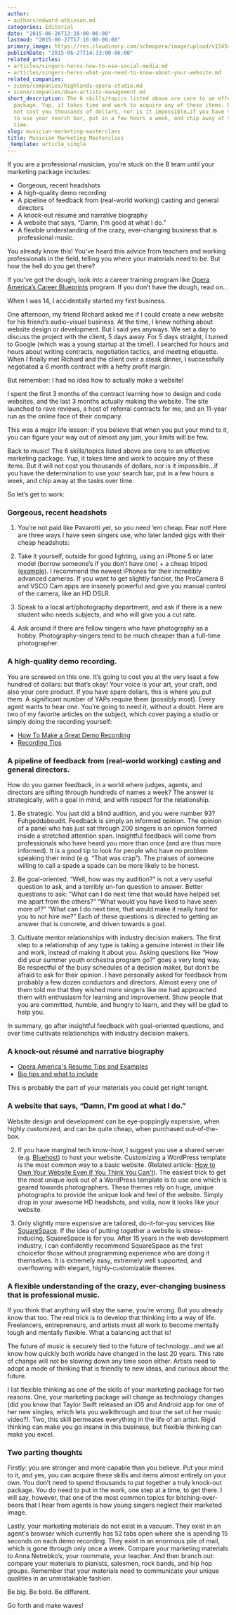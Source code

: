 ```yaml
---
author:
- authors/edward-atkinson.md
categories: Editorial
date: "2015-06-26T13:26:00-06:00"
lastmod: "2015-06-27T17:16:00-06:00"
primary_image: https://res.cloudinary.com/schmopera/image/upload/v1545409169/media/webhook-uploads/1435423531876/shutterstock_101806765.jpg.jpg
publishDate: "2015-06-27T14:33:00-06:00"
related_articles:
- articles/singers-heres-how-to-use-social-media.md
- articles/singers-heres-what-you-need-to-know-about-your-website.md
related_companies:
- scene/companies/highlands-opera-studio.md
- scene/companies/dean-artists-management.md
short_description: The 6 skills/topics listed above are core to an effective marketing
  package. Yup, it takes time and work to acquire any of these items. But it will
  not cost you thousands of dollars, nor is it impossible…if you have the determination
  to use your search bar, put in a few hours a week, and chip away at the tasks over
  time.
slug: musician-marketing-masterclass
title: Musician Marketing Masterclass
_template: article_single
---
```


If you are a professional musician, you’re stuck on the B team until your marketing package includes:

- Gorgeous, recent headshots
- A high-quality demo recording
- A pipeline of feedback from (real-world working) casting and general directors
- A knock-out résumé and narrative biography
- A website that says, “Damn, I'm good at what I do.”
- A flexible understanding of the crazy, ever-changing business that is professional music.

You already know this! You’ve heard this advice from teachers and working professionals in the field, telling you where your materials need to be. But how the hell do you get there?

If you’ve got the dough, look into a career training program like [Opera America’s Career Blueprints](http://operaamerica.org/content/about/artists/CareerBlueprints.aspx) program. If you don’t have the dough, read on...

When I was 14, I accidentally started my first business.

One afternoon, my friend Richard asked me if I could create a new website for his friend’s audio-visual business. At the time, I knew nothing about website design or development. But I said yes anyways. We set a day to discuss the project with the client, 5 days away. For 5 days straight, I turned to Google (which was a young startup at the time!). I searched for hours and hours about writing contracts, negotiation tactics, and meeting etiquette. When I finally met Richard and the client over a steak dinner, I successfully negotiated a 6 month contract with a hefty profit margin.

But remember: I had no idea how to actually make a website!

I spent the first 3 months of the contract learning how to design and code websites, and the last 3 months actually making the website. The site launched to rave reviews, a host of referral contracts for me, and an 11-year run as the online face of their company.

This was a major life lesson: if you believe that when you put your mind to it, you can figure your way out of almost any jam, your limits will be few.

Back to music! The 6 skills/topics listed above are core to an effective marketing package. Yup, it takes time and work to acquire any of these items. But it will not cost you thousands of dollars, nor is it impossible...if you have the determination to use your search bar, put in a few hours a week, and chip away at the tasks over time.

So let’s get to work:

### Gorgeous, recent headshots

1. You’re not paid like Pavarotti yet, so you need ‘em cheap. Fear not! Here are three ways I have seen singers use, who later landed gigs with their cheap headshots:

2. Take it yourself, outside for good lighting, using an iPhone 5 or later model (borrow someone’s if you don’t have one) + a cheap tripod ([example](http://www.amazon.com/gp/product/B009GHYMB6/ref=as_li_tl?ie=UTF8&camp=1789&creative=9325&creativeASIN=B009GHYMB6&linkCode=as2&tag=mindsprocket-20&linkId=OIJNPSCSQLLFKFHH)). I recommend the newest iPhones for their incredibly advanced cameras. If you want to get slightly fancier, the ProCamera 8 and VSCO Cam apps are insanely powerful and give you manual control of the camera, like an HD DSLR.

3. Speak to a local art/photography department, and ask if there is a new student who needs subjects, and who will give you a cut rate.

4. Ask around if there are fellow singers who have photography as a hobby. Photography-singers tend to be much cheaper than a full-time photographer.

### A high-quality demo recording. 

You are screwed on this one. It’s going to cost you at the very least a few hundred of dollars: but that’s okay! Your voice is your art, your craft, and also your core product. If you have spare dollars, this is where you put them. A significant number of YAPs require them (possibly most). Every agent wants to hear one. You’re going to need it, without a doubt. Here are two of my favorite articles on the subject, which cover paying a studio or simply doing the recording yourself:


- [How To Make a Great Demo Recording](http://musicalexchange.carnegiehall.org/group/voice/forum/topics/how-to-make-a-great-demo-recording)
- [Recording Tips](http://www.thebusinessofsinging.com/sr_resources/topics/recordingtips.htm)

### A pipeline of feedback from (real-world working) casting and general directors. 

How do you garner feedback, in a world where judges, agents, and directors are sifting through hundreds of names a week? The answer is strategically, with a goal in mind, and with respect for the relationship. 

1. Be strategic. You just did a blind audition, and you were number 93? Fuhgeddaboudit. Feedback is simply an informed opinion. The opinion of a panel who has just sat through 200 singers is an opinion formed inside a stretched attention span. Insightful feedback will come from professionals who have heard you more than once (and are thus more informed). It is a good tip to look for people who have no problem speaking their mind (e.g. “That was crap”). The praises of someone willing to call a spade a spade can be more likely to be honest.

2. Be goal-oriented. “Well, how was my audition?” is not a very useful question to ask, and a terribly un-fun question to answer. Better questions to ask: “What can I do next time that would have helped set me apart from the others?” “What would you have liked to have seen more of?” “What can I do next time, that would make it really hard for you to not hire me?” Each of these questions is directed to getting an answer that is concrete, and driven towards a goal.

3. Cultivate mentor relationships with industry decision makers. The first step to a relationship of any type is taking a genuine interest in their life and work, instead of making it about you. Asking questions like “How did your summer youth orchestra program go?” goes a very long way. Be respectful of the busy schedules of a decision maker, but don’t be afraid to ask for their opinion. I have personally asked for feedback from probably a few dozen conductors and directors. Almost every one of them told me that they wished more singers like me had approached them with enthusiasm for learning and improvement. Show people that you are committed, humble, and hungry to learn, and they will be glad to help you.

In summary, go after insightful feedback with goal-oriented questions, and over time cultivate relationships with industry decision makers.

### A knock-out résumé and narrative biography

- [Opera America's Resume Tips and Examples](http://www.operaamerica.org/content/about/Artists/Downloads.aspx)
- [Bio tips and what to include](http://careers.faa.illinois.edu/music/bioMusic.pdf)

This is probably the part of your materials you could get right tonight.

### A website that says, “Damn, I'm good at what I do.” 

Website design and development can be eye-poppingly expensive, when highly customized, and can be quite cheap, when purchased out-of-the-box.

2. If you have marginal tech know-how, I suggest you use a shared server (e.g. [Bluehost](http://www.bluehost.com/track/crimson0emperor/)) to host your website. Customizing a WordPress template is the most common way to a basic website. (Related article: [How to Own Your Website Even If You Think You Can't](http://www.howtogeek.com/109946/how-to-own-your-own-website-even-if-you-think-you-cant-build-one-pt-1)). The easiest trick to get the most unique look out of a WordPress template is to use one which is geared towards photographers. These themes rely on huge, unique photographs to provide the unique look and feel of the website. Simply drop in your awesome HD headshots, and voila, now it looks like your website.

3. Only slightly more expensive are tailored, do-it-for-you services like [SquareSpace](http://www.squarespace.com/). If the idea of putting together a website is stress-inducing, SquareSpace is for you. After 15 years in the web development industry, I can confidently recommend SquareSpace as the first choicefor those without programming experience who are doing it themselves. It is extremely easy, extremely well supported, and overflowing with elegant, highly-customizable themes.

### A flexible understanding of the crazy, ever-changing business that is professional music.

If you think that anything will stay the same, you’re wrong. But you already know that too. The real trick is to develop that thinking into a way of life. Freelancers, entrepreneurs, and artists must all work to become mentally tough and mentally flexible. What a balancing act that is! 

The future of music is securely tied to the future of technology…and we all know how quickly both worlds have changed in the last 20 years. This rate of change will not be slowing down any time soon either. Artists need to adopt a mode of thinking that is friendly to new ideas, and curious about the future. 

I list flexible thinking as one of the skills of your marketing package for two reasons. One, your marketing package will change as technology changes (did you know that Taylor Swift released an iOS and Android app for one of her new singles, which lets you walkthrough and tour the set of her music video?). Two, this skill permeates everything in the life of an artist. Rigid thinking can make you go insane in this business, but flexible thinking can make you excel.

### Two parting thoughts

Firstly: you are stronger and more capable than you believe. Put your mind to it, and yes, you can acquire these skills and items almost entirely on your own. You don’t need to spend thousands to put together a truly knock-out package. You do need to put in the work, one step at a time, to get there. I will say, however, that one of the most common topics for bitching-over-beers that I hear from agents is how young singers neglect their marketed image.

Lastly, your marketing materials do not exist in a vacuum. They exist in an agent's browser which currently has 52 tabs open where she is spending 15 seconds on each demo recording. They exist in an enormous pile of mail, which is gone through only once a week. Compare your marketing materials to Anna Netrebko’s, your roommate, your teacher. And then branch out: compare your materials to pianists, salesmen, rock bands, and hip hop groups. Remember that your materials need to communicate your unique qualities in an unmistakable fashion.

Be big. Be bold. Be different.

Go forth and make waves!
